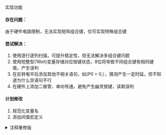 实现功能

#### 存在问题：
由于硬件电路限制，无法实现矩阵组合键，仅可实现特殊组合键

#### 尝试解决：

1. 使用逐行逐列扫描，可提升稳定性，但无法解决多组合键问题
2. 使用短整型(16bit)变量存储对应按键状态，8位将导致不同组合键有相同键值，产生误判
3. 在反转电平后添加其他不相关语句，如(P0 = 0;），猜测产生一定时延，但不知道为什么空语句不行
4. 在硬件上添加二极管，单向导通，避免产生幽灵按键，读取误判

#### 计划修改

1. 规范化变量名
2. 添加间值宏定义

<details>
  <summary> 注释重修版 </summary>

```
#include "KEYSCAN.H"

unsigned char key = 0,Kick = 0;		//Key value,Key click
unsigned int Keytime;

void KeyScan()
{
	static unsigned char Keybuf,State,Kickbuf;
	unsigned char temp;

	P3 = 0x0F;P0 = 0;
	temp = P3 & 0x0F ^ 0x0F;
	P3 = 0xF0;P0 = 0;
	temp |= P3 & 0xF0 ^ 0xF0;
	
	(Keytime >= 1000) ? Keytime = 1000 : 0;
	
	if(Keybuf ^ temp)
	{
		if(Keytime >= 20 && Keytime < 250)
		{
			(key == temp && temp ^ State) ? Kickbuf++ : 0;
			key = Keybuf;
		}
		(!Kickbuf) ? Kickbuf = 1 : 0;
		Keybuf = temp;
		Keytime = !Keytime;
	}
	else 
  	{
    		if(Keytime >= 500 && (Keytime % 50) == 0 && Keytime < 1000)
		{
			key = State = temp;
			Kick = 255;
			Kickbuf = 0;
			(Keytime >= 800) ? Keytime = 1000 : 0;
		}
		else 
   		{
			if(Keytime >= 250 && Keytime < 500)
			{
		  		if(Kickbuf)Kick = Kickbuf;
		  		Kickbuf = 0;
			}
		}
   	}
}
```

